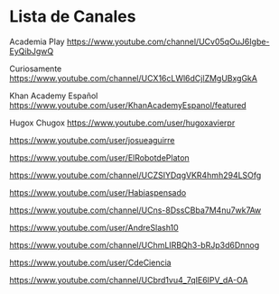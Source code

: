 # Lista de Canales

Academia Play
https://www.youtube.com/channel/UCv05qOuJ6Igbe-EyQibJgwQ

Curiosamente
https://www.youtube.com/channel/UCX16cLWl6dCjlZMgUBxgGkA

Khan Academy Español
https://www.youtube.com/user/KhanAcademyEspanol/featured

Hugox Chugox
https://www.youtube.com/user/hugoxavierpr

https://www.youtube.com/user/josueaguirre

https://www.youtube.com/user/ElRobotdePlaton

https://www.youtube.com/channel/UCZSIYDqgVKR4hmh294LSOfg

https://www.youtube.com/user/Habiaspensado

https://www.youtube.com/channel/UCns-8DssCBba7M4nu7wk7Aw

https://www.youtube.com/user/AndreSlash10

https://www.youtube.com/channel/UChmLIRBQh3-bRJp3d6Dnnog

https://www.youtube.com/user/CdeCiencia

https://www.youtube.com/channel/UCbrd1vu4_7qIE6IPV_dA-OA
